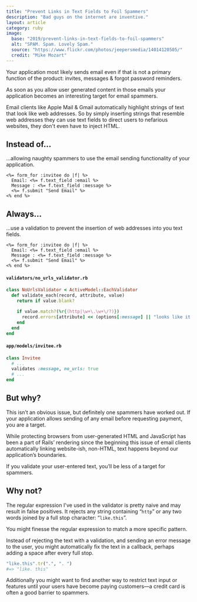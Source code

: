 ```yaml
---
title: "Prevent Links in Text Fields to Foil Spammers"
description: "Bad guys on the internet are inventive."
layout: article
category: ruby
image:
  base: "2019/prevent-links-in-text-fields-to-foil-spammers"
  alt: "SPAM. Spam. Lovely Spam."
  source: "https://www.flickr.com/photos/jeepersmedia/14014120505/"
  credit: "Mike Mozart"
---
```


Your application most likely sends email even if that is not a primary function of the product: invites, messages & forgot password reminders.

As soon as you allow user generated content in those emails your application becomes an interesting target for email spammers.

Email clients like Apple Mail & Gmail automatically highlight strings of text that look like web addresses. So by simply inserting strings that resemble web addresses they can use text fields to direct users to nefarious websites, they don't even have to inject HTML.


## Instead of…

…allowing naughty spammers to use the email sending functionality of your application.

```erb
<%= form_for :invitee do |f| %>
  Email: <%= f.text_field :email %>
  Message : <%= f.text_field :message %>
  <%= f.submit "Send Email" %>
<% end %>
```


## Always…

…use a validation to prevent the insertion of web addresses into you text fields.

```erb
<%= form_for :invitee do |f| %>
  Email: <%= f.text_field :email %>
  Message : <%= f.text_field :message %>
  <%= f.submit "Send Email" %>
<% end %>
```


#### `validators/no_urls_validator.rb`

```ruby
class NoUrlsValidator < ActiveModel::EachValidator
  def validate_each(record, attribute, value)
    return if value.blank?

    if value.match?(%r{(http|\w+\.\w+\/?)})
      record.errors[attribute] << (options[:message] || "looks like it contains a web address")
    end
  end
end
```


#### `app/models/invitee.rb`

```ruby
class Invitee
  # ...
  validates :message, no_urls: true
  # ...
end
```


## But why?

This isn’t an obvious issue, but definitely one spammers have worked out. If your application allows sending of any email before requesting payment, you are a target.

While protecting browsers from user-generated HTML and JavaScript has been a part of Rails’ rendering since the beginning this issue of email clients automatically linking website-ish, non-HTML, text happens beyond our application’s boundaries.

If you validate your user-entered text, you’ll be less of a target for spammers.


## Why not?

The regular expression I've used in the validator is pretty naive and may result in false positives. It rejects any string containing “`http`” or any two words joined by a full stop character: “`like.this`”.

You might finesse the regular expression to match a more specific pattern.

Instead of rejecting the text with a validation, and sending an error message to the user, you might automatically fix the text in a callback, perhaps adding a space after every full stop.

```ruby
"like.this".tr(".", ". ")
#=> "like. this"
```

Additionally you might want to find another way to restrict text input or features until your users have become paying customers—a credit card is often a good barrier to spammers.
